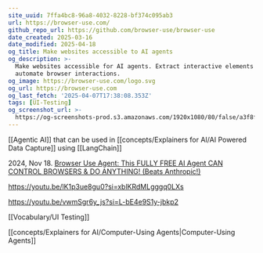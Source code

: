 ```yaml
---
site_uuid: 7ffa4bc8-96a8-4032-8228-bf374c095ab3
url: https://browser-use.com/
github_repo_url: https://github.com/browser-use/browser-use
date_created: 2025-03-16
date_modified: 2025-04-18
og_title: Make websites accessible to AI agents
og_description: >-
  Make websites accessible for AI agents. Extract interactive elements and
  automate browser interactions.
og_image: https://browser-use.com/logo.svg
og_url: https://browser-use.com
og_last_fetch: '2025-04-07T17:38:08.353Z'
tags: [UI-Testing]
og_screenshot_url: >-
  https://og-screenshots-prod.s3.amazonaws.com/1920x1080/80/false/a3f8f26356ef692b38e70d61baabb00d6c993b5880a115675a910bb1d8e6da04.jpeg
---
```

[[Agentic AI]] that can be used in [[concepts/Explainers for AI/AI Powered Data Capture]] using [[LangChain]]

2024, Nov 18. [Browser Use Agent: This FULLY FREE AI Agent CAN CONTROL BROWSERS & DO ANYTHING! (Beats Anthropic!)](https://youtu.be/h6ibW12gWgs?si=lBYvvPdOCKVnn6hB) 

https://youtu.be/lK1p3ue8gu0?si=xblKRdMLgggq0LXs



https://youtu.be/vwmSgr6y_js?si=L-bE4e9S1y-jbkp2

[[Vocabulary/UI Testing]]

[[concepts/Explainers for AI/Computer-Using Agents|Computer-Using Agents]]


